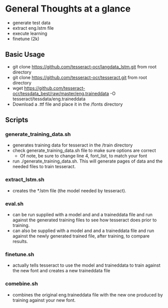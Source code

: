 # General Thoughts at a glance

- generate test data
- extract eng.lstm file
- execute learning
- finetune (2k)

## Basic Usage


- git clone https://github.com/tesseract-ocr/langdata_lstm.git from root directory
- git clone https://github.com/tesseract-ocr/tesseract.git from root directory
- wget https://github.com/tesseract-ocr/tessdata_best/raw/master/eng.traineddata -O tesseract/tessdata/eng.traineddata
- Download a .ttf file and place it in the /fonts directory


## Scripts

### generate_training_data.sh
- generates training data for tesseract in the /train directory
- check generate_training_data.sh file to make sure options are correct
    - Of note, be sure to change line 4, font_list, to match your font
- run ./generate_training_data.sh. This will generate pages of data and the needed files
to train tesseract.

### extract_lstm.sh
- creates the *.lstm file (the model needed by tesseract).

### eval.sh
- can be run supplied with a model and and a traineddata file and run against the generated training files to see how tesseract does prior to training.
- can also be supplied with a model and and a traineddata file and run against the newly generated trained file, after training, to compare results.

### finetune.sh
- actually tells tesseract to use the model and traineddata to train against the new font and creates a new traineddata file

### comebine.sh
- combines the original eng.traineddata file with the new one produced by training against your new font.